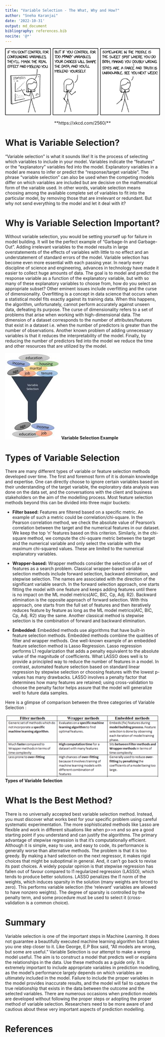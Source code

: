 ```yaml
---
title: "Variable Selection - The What, Why and How?"
author: "Sneha Karanjai"
date: '2022-10-31'
output: md_document
bibliography: references.bib
nocite: '@*'
---
```


![Confounding Variables](https://github.com/sneha-k/sneha-k.github.io/blob/main/docs/assets/confounding_variables.png?raw=true) 
<p align="center">
**https://xkcd.com/2560/**
</p>


# What is Variable Selection?
“Variable selection” is what it sounds like! It is the process of selecting which variables to include in your model. Variables indicate the “features” or the “explanatory” variables fed into the model. Explanatory variables in a model are means to infer or predict the “response/target variable”. The phrase “variable selection” can also be used when the competing models differ on which variables are included but are decisive on the mathematical form of the variable used. In other words, variable selection means choosing among the available complete set of variables to fit into the particular model, by removing those that are irrelevant or redundant. But why not send everything to the model and let it deal with it?

# Why is Variable Selection Important?
Without variable selection, you would be setting yourself up for failure in model building. It will be the perfect example of “Garbage-In and Garbage-Out”. Adding irrelevant variables to the model results in large overstatements of the effects of variables with little to no effect and an understatement of standard errors of the model. Variable selection has become even more essential with each passing year. In nearly every discipline of science and engineering, advances in technology have made it easier to collect huge amounts of data. The goal is to model and predict the response variable as a function of the explanatory variable, but with so many of these explanatory variables to choose from, how do you select an appropriate subset? Other eminent issues include overfitting and the curse of dimensionality. Overfitting is a concept in data science that occurs when a statistical model fits exactly against its training data. When this happens, the algorithm, unfortunately, cannot perform accurately against unseen data, defeating its purpose. The curse of dimensionality refers to a set of problems that arise when working with high-dimensional data. The dimension of a dataset corresponds to the number of attributes/features that exist in a dataset i.e. when the number of predictors is greater than the number of observations. Another known problem of adding unnecessary variables is that it reduces the interpretability of the model. Finally, by reducing the number of predictors fed into the model we reduce the time and other resources that are utilized by the model.

<p align="center">

![Example of Variable Selection](https://github.com/sneha-k/sneha-k.github.io/blob/main/docs/assets/images.jpeg?raw=true)
**Variable Selection Example**
  
</p>


# Types of Variable Selection

There are many different types of variable or feature selection methods developed over time. The first and foremost form of it is domain knowledge and expertise. One can directly choose to ignore certain variables based on their understanding of the target variable, the exploratory data analysis was done on the data set, and the conversations with the client and business stakeholders on the aim of the modelling process. Most feature selection methods beyond this can be divided into three major buckets:

- **Filter based:** Features are filtered based on a specific metric. An example of such a metric could be correlation/chi-square. In the Pearson correlation method, we check the absolute value of Pearson’s correlation between the target and the numerical features in our dataset. We keep the top ‘n’ features based on this criterion. Similarly, in the chi-square method, we compute the chi-square metric between the target and the numerical variable and only select the variable with the maximum chi-squared values. These are limited to the numerical explanatory variables.

- **Wrapper-based:** Wrapper methods consider the selection of a set of features as a search problem. Classical wrapper-based variable selection methods include forward selection, backward elimination, and stepwise selection. The names are associated with the direction of the significant variable search. In the forward selection approach, one starts fitting the model with one feature and keeps adding features until there is no impact on the ML model metrics(AIC, BIC, Cp, Adj. R2). Backward elimination is the opposite approach of forward selection. With this approach, one starts from the full set of features and then iteratively reduces feature by feature as long as the ML model metrics(AIC, BIC, Cp, Adj. R2) stay the same. Another classical method is stepwise selection is the combination of forward and backward elimination.

- **Embedded:** Embedded methods use algorithms that have built-in feature selection methods. Embedded methods combine the qualities of filter and wrapper methods. One well-known example of an embedded feature selection method is Lasso Regression. Lasso regression performs L1 regularization that adds a penalty equivalent to the absolute value of the magnitude of coefficients. What LASSO does well is to provide a principled way to reduce the number of features in a model. In contrast, automated feature selection based on standard linear regression by stepwise selection or choosing features with the lowest p-values has many drawbacks. LASSO involves a penalty factor that determines how many features are retained; using cross-validation to choose the penalty factor helps assure that the model will generalize well to future data samples.

Here is a glimpse of comparison between the three categories of Variable Selection : 

<p align="center">
  
![Types of Variable Selection](https://github.com/sneha-k/sneha-k.github.io/blob/main/docs/assets/comparison.png?raw=true)
**Types of Variable Selection**
  
</p>



# What Is the Best Method?

There is no universally accepted best variable selection method. Instead, you must discover what works best for your specific problem using careful systematic experimentation. The more sophisticated methods like Lasso are flexible and work in different situations like when p>>n and so are a good starting point if you understand and can justify the algorithms. The primary advantage of stepwise regression is that it’s computationally efficient. Although it is simple, easy to use, and easy to code, its performance is generally worse than alternative methods. The problem is that it is too greedy. By making a hard selection on the next regressor, it makes rigid choices that might be suboptimal in general. And, it can’t go back to revise its past choices. A widely popular opinion is that stepwise regression has fallen out of favour compared to l1 regularized regression (LASSO), which tends to produce better solutions. LASSO penalizes the l1 norm of the weights, which induces sparsity in the solution (many weights are forced to zero). This performs variable selection (the ‘relevant’ variables are allowed to have nonzero weights). The degree of sparsity is controlled by the penalty term, and some procedure must be used to select it (cross-validation is a common choice).

# Summary 
Variable selection is one of the important steps in Machine Learning. It does not guarantee a beautifully executed machine learning algorithm but it takes you one step closer to it. Like George, E.P Box said, “All models are wrong, but some are useful.” Variable Selection is our attempt to make a wrong model useful. The aim is to construct a model that predicts well or explains the relationships in the data. Use these methods as a guide only. It is extremely important to include appropriate variables in prediction modelling, as the model’s performance largely depends on which variables are ultimately included in the model. Failure to include the proper variables in the model provides inaccurate results, and the model will fail to capture the true relationship that exists in the data between the outcome and the selected variables. There are numerous occasions when prediction models are developed without following the proper steps or adopting the proper method of variable selection. Researchers need to be more aware of and cautious about these very important aspects of prediction modelling.

# References
